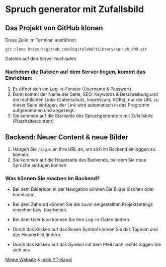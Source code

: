 # Spruch generator mit Zufallsbild

## Das Projekt von GitHub klonen
Diese Zeile im Terminal ausführen:


```
git clone https://github.com/DigitaleWeltLibrary/spruch_CMD.git
```

Dateien auf den Server hochladen



### Nachdem die Dateien auf dem Server liegen, kommt das Einrichten:

1. Es öffnet sich ein Log-in-Fenster (Username & Passwort)
2. Dann kommt der Name der Seite, SEO: Keywords & Beschreibung und die rechtlichen Links (Datenschutz, Impressum, AGBs): nur die URL zu dieser Seite einfügen, der Link wird automatisch in das Programm aufgenommen und angezeigt.
3. Sie kommen auf die Startseite des Spruchgenerators mit Zufallsbild (Platzhaltercontent)

## Backend: Neuer Content & neue Bilder

1. Hängen Sie ``` /login ``` an Ihre URL an, um sich im Backend einloggen zu können.
2. Sie kommen auf die Hauptseite des Backends, bei dem Sie neue Sprüche einfügen können

### Was können Sie machen im Backend?
- Bei dem Bildericon in der Navigation können Sie Bilder löschen oder hochladen.
- Bei dem Zahnrad können Sie die zuvor eingestellten Projektsettings einsehen bzw. bearbeiten.
- Bei dem User Icon können Sie Ihre Log-in-Daten ändern.
- Durch das Klicken auf das Boxen Symbol können Sie das Tapicon und das Headerbild ändern.


- Durch das Klicken auf das Symbol mit dem Pfeil nach rechts loggen Sie sich aus


[Meine Website](https://www.digitaleweltlibrary.at/) & [mein YT-Kanal](https://www.youtube.com/@DigitaleWeltLibrary)